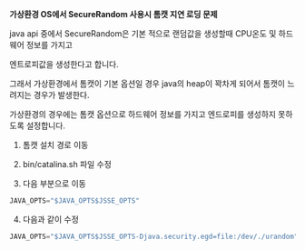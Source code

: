 **가상환경 OS에서 SecureRandom 사용시 톰캣 지연 로딩 문제**

java api 중에서 SecureRandom은 기본 적으로 랜덤값을 생성할때 CPU온도 및 하드웨어 정보를 가지고

엔트로피값을 생성한다고 합니다. 

그래서 가상환경에서 톰캣이 기본 옵션일 경우 java의 heap이 꽉차게 되어서 톰캣이 느려지는 경우가 발생한다.

가상환경의 경우에는 톰캣 옵션으로 하드웨어 정보를 가지고 엔드로피를 생성하지 못하도록 설정합니다.

1) 톰캣 설치 경로 이동

2) bin/catalina.sh 파일 수정

3) 다음 부분으로 이동

```java
JAVA_OPTS="$JAVA_OPTS$JSSE_OPTS"
```

4) 다음과 같이 수정

```java
JAVA_OPTS="$JAVA_OPTS$JSSE_OPTS-Djava.security.egd=file:/dev/./urandom"
```



